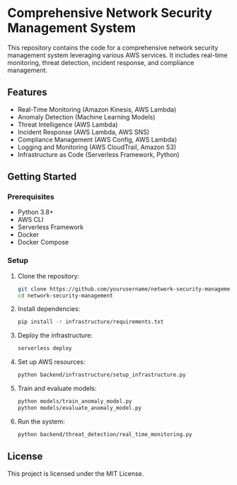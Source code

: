 # Comprehensive Network Security Management System

This repository contains the code for a comprehensive network security management system leveraging various AWS services. It includes real-time monitoring, threat detection, incident response, and compliance management.

## Features

- Real-Time Monitoring (Amazon Kinesis, AWS Lambda)
- Anomaly Detection (Machine Learning Models)
- Threat Intelligence (AWS Lambda)
- Incident Response (AWS Lambda, AWS SNS)
- Compliance Management (AWS Config, AWS Lambda)
- Logging and Monitoring (AWS CloudTrail, Amazon S3)
- Infrastructure as Code (Serverless Framework, Python)

## Getting Started

### Prerequisites

- Python 3.8+
- AWS CLI
- Serverless Framework
- Docker
- Docker Compose

### Setup

1. Clone the repository:
    ```bash
    git clone https://github.com/yourusername/network-security-management.git
    cd network-security-management
    ```

2. Install dependencies:
    ```bash
    pip install -r infrastructure/requirements.txt
    ```

3. Deploy the infrastructure:
    ```bash
    serverless deploy
    ```

4. Set up AWS resources:
    ```bash
    python backend/infrastructure/setup_infrastructure.py
    ```

5. Train and evaluate models:
    ```bash
    python models/train_anomaly_model.py
    python models/evaluate_anomaly_model.py
    ```

6. Run the system:
    ```bash
    python backend/threat_detection/real_time_monitoring.py
    ```

## License

This project is licensed under the MIT License.
